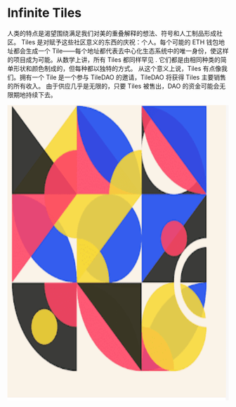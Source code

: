 # Infinite Tiles

人类的特点是渴望围绕满足我们对美的重叠解释的想法、符号和人工制品形成社区。 Tiles 是对赋予这些社区意义的东西的庆祝：个人。每个可能的 ETH 钱包地址都会生成一个 Tile——每个地址都代表去中心化生态系统中的唯一身份，使这样的项目成为可能。从数学上讲，所有 Tiles 都同样罕见 . 它们都是由相同种类的简单形状和颜色制成的，但每种都以独特的方式。 从这个意义上说，Tiles 有点像我们。拥有一个 Tile 是一个参与 TileDAO 的邀请，TileDAO 将获得 Tiles 主要销售的所有收入。 由于供应几乎是无限的，只要 Tiles 被售出，DAO 的资金可能会无限期地持续下去。



![nft](1661597567793(1).png)

